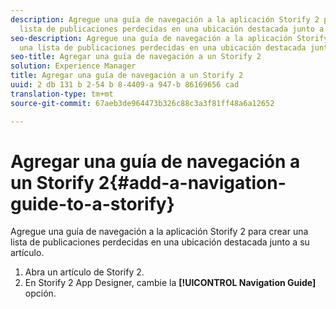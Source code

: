 ```yaml
---
description: Agregue una guía de navegación a la aplicación Storify 2 para crear una
  lista de publicaciones perdecidas en una ubicación destacada junto a su artículo.
seo-description: Agregue una guía de navegación a la aplicación Storify 2 para crear
  una lista de publicaciones perdecidas en una ubicación destacada junto a su artículo.
seo-title: Agregar una guía de navegación a un Storify 2
solution: Experience Manager
title: Agregar una guía de navegación a un Storify 2
uuid: 2 db 131 b 2-54 b 8-4409-a 947-b 86169656 cad
translation-type: tm+mt
source-git-commit: 67aeb3de964473b326c88c3a3f81ff48a6a12652

---
```



# Agregar una guía de navegación a un Storify 2{#add-a-navigation-guide-to-a-storify}

Agregue una guía de navegación a la aplicación Storify 2 para crear una lista de publicaciones perdecidas en una ubicación destacada junto a su artículo.

1. Abra un artículo de Storify 2.
1. En Storify 2 App Designer, cambie la **[!UICONTROL Navigation Guide]** opción.
